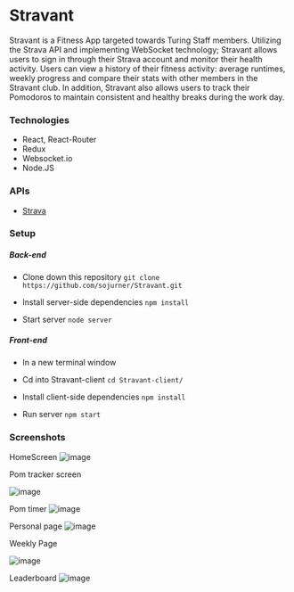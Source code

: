 # Stravant
Stravant is a Fitness App targeted towards Turing Staff members.  Utilizing the Strava API and implementing WebSocket technology; Stravant allows users to sign in through their Strava account and monitor their health activity.  Users can view a history of their fitness activity: average runtimes, weekly progress and compare their stats with other members in the Stravant club.  In addition, Stravant also allows users to track their Pomodoros to maintain consistent and healthy breaks during the work day.

### Technologies
* React, React-Router
* Redux
* Websocket.io
* Node.JS

### APIs
* [Strava](https://developers.strava.com/)

### Setup
##### Back-end 
* Clone down this repository `git clone https://github.com/sojurner/Stravant.git`

* Install server-side dependencies `npm install`

* Start server `node server`
##### Front-end
- In a new terminal window
* Cd into Stravant-client `cd Stravant-client/`

* Install client-side dependencies `npm install`

* Run server `npm start`

### Screenshots

HomeScreen
![image](https://user-images.githubusercontent.com/35910428/45703632-1df2a400-bb32-11e8-9296-efee0118f56c.png)

Pom tracker screen

![image](https://user-images.githubusercontent.com/35910428/45703778-7d50b400-bb32-11e8-9c9f-337ee7fd639b.png)

Pom timer
![image](https://user-images.githubusercontent.com/35910428/45703979-0a940880-bb33-11e8-9c4f-a2de015e94fb.png)


Personal page
![image](https://user-images.githubusercontent.com/35910428/45703937-f18b5780-bb32-11e8-85a6-ff78620ad904.png)

Weekly Page

![image](https://user-images.githubusercontent.com/35910428/45704093-5050d100-bb33-11e8-9dfa-bd15d3b1bc71.png)


Leaderboard
![image](https://user-images.githubusercontent.com/35910428/45704009-1e3f6f00-bb33-11e8-9e20-578fb3801dd1.png)
